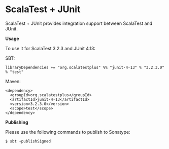 # ScalaTest + JUnit
ScalaTest + JUnit provides integration support between ScalaTest and JUnit.

**Usage**

To use it for ScalaTest 3.2.3 and JUnit 4.13: 

SBT: 

```
libraryDependencies += "org.scalatestplus" %% "junit-4-13" % "3.2.3.0" % "test"
```

Maven: 

```
<dependency>
  <groupId>org.scalatestplus</groupId>
  <artifactId>junit-4-13</artifactId>
  <version>3.2.3.0</version>
  <scope>test</scope>
</dependency>
```

**Publishing**

Please use the following commands to publish to Sonatype: 

```
$ sbt +publishSigned
```